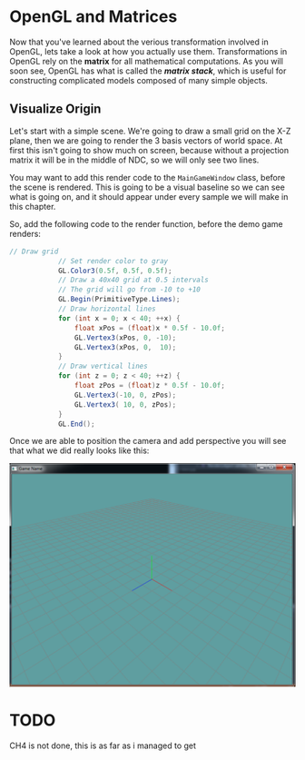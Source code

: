 # OpenGL and Matrices
Now that you've learned about the verious transformation involved in OpenGL, lets take a look at how you actually use them. Transformations in OpenGL rely on the __matrix__ for all mathematical computations. As you will soon see, OpenGL has what is called the ___matrix stack___, which is useful for constructing complicated models composed of many simple objects.

## Visualize Origin
Let's start with a simple scene. We're going to draw a small grid on the X-Z plane, then we are going to render the 3 basis vectors of world space. At first this isn't going to show much on screen, because without a projection matrix it will be in the middle of NDC, so we will only see two lines.

You may want to add this render code to the ```MainGameWindow``` class, before the scene is rendered. This is going to be a visual baseline so we can see what is going on, and it should appear under every sample we will make in this chapter.

So, add the following code to the render function, before the demo game renders:

```cs
// Draw grid
            // Set render color to gray
            GL.Color3(0.5f, 0.5f, 0.5f);
            // Draw a 40x40 grid at 0.5 intervals
            // The grid will go from -10 to +10
            GL.Begin(PrimitiveType.Lines);
            // Draw horizontal lines
            for (int x = 0; x < 40; ++x) {
                float xPos = (float)x * 0.5f - 10.0f;
                GL.Vertex3(xPos, 0, -10);
                GL.Vertex3(xPos, 0,  10);
            }
            // Draw vertical lines
            for (int z = 0; z < 40; ++z) {
                float zPos = (float)z * 0.5f - 10.0f;
                GL.Vertex3(-10, 0, zPos);
                GL.Vertex3( 10, 0, zPos);
            }
            GL.End();
```

Once we are able to position the camera and add perspective you will see that what we did really looks like this:

![REAL](reality.png)

# TODO
CH4 is not done, this is as far as i managed to get